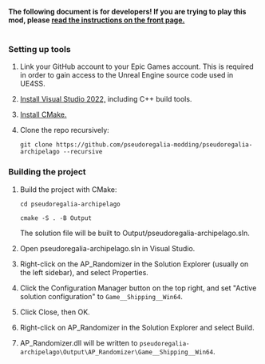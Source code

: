 **The following document is for developers! If you are trying to play this mod, please [read the instructions on the front page.](https://github.com/pseudoregalia-modding/pseudoregalia-archipelago)**
<br>
<br>
### Setting up tools
1. Link your GitHub account to your Epic Games account. This is required in order to gain access to the Unreal Engine source code used in UE4SS.
2. [Install Visual Studio 2022,](https://visualstudio.microsoft.com/downloads/) including C++ build tools.
3. [Install CMake.](https://cmake.org/download/)
4. Clone the repo recursively:

    `git clone https://github.com/pseudoregalia-modding/pseudoregalia-archipelago --recursive`

### Building the project
1. Build the project with CMake:

    `cd pseudoregalia-archipelago`
  
    `cmake -S . -B Output`
  
    The solution file will be built to Output/pseudoregalia-archipelago.sln.

2. Open pseudoregalia-archipelago.sln in Visual Studio.
3. Right-click on the AP_Randomizer in the Solution Explorer (usually on the left sidebar), and select Properties.
4. Click the Configuration Manager button on the top right, and set "Active solution configuration" to `Game__Shipping__Win64`.
5. Click Close, then OK.
6. Right-click on AP_Randomizer in the Solution Explorer and select Build.
7. AP_Randomizer.dll will be written to `pseudoregalia-archipelago\Output\AP_Randomizer\Game__Shipping__Win64`.
